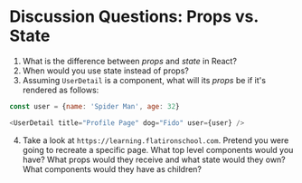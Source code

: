 # Discussion Questions: Props vs. State

1. What is the difference between _props_ and _state_ in React?
2. When would you use state instead of props?
3. Assuming `UserDetail` is a component, what will its _props_ be if it's rendered as follows:

```js
const user = {name: 'Spider Man', age: 32}

<UserDetail title="Profile Page" dog="Fido" user={user} />
```

4. Take a look at `https://learning.flatironschool.com`. Pretend you were going
   to recreate a specific page. What top level components would you have? What
   props would they receive and what state would they own? What components would
   they have as children?
